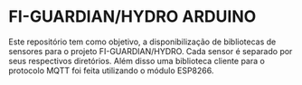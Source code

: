 # FI-GUARDIAN/HYDRO ARDUINO

Este repositório tem como objetivo, a disponibilização de bibliotecas de sensores para o projeto FI-GUARDIAN/HYDRO.
Cada sensor é separado por seus respectivos diretórios. Além disso uma biblioteca cliente para o protocolo MQTT foi feita utilizando o módulo ESP8266.